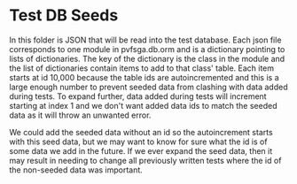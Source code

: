 # Test DB Seeds
In this folder is JSON that will be read into the test database. Each json file
corresponds to one module in pvfsga.db.orm and is a dictionary pointing to lists
of dictionaries. The key of the dictionary is the class in the module and the list
of dictionaries contain items to add to that class' table. Each item starts at id
10,000 because the table ids are autoincremented and this is a large enough number to
prevent seeded data from clashing with data added during tests. To expand further,
data added during tests will increment starting at index 1 and we don't want added data
ids to match the seeded data as it will throw an unwanted error. 

We could add the seeded data without an id so the autoincrement starts with this seed
data, but we may want to know for sure what the id is of some data we add in the future.
If we ever expand the seed data, then it may result in needing to change all previously
written tests where the id of the non-seeded data was important.
